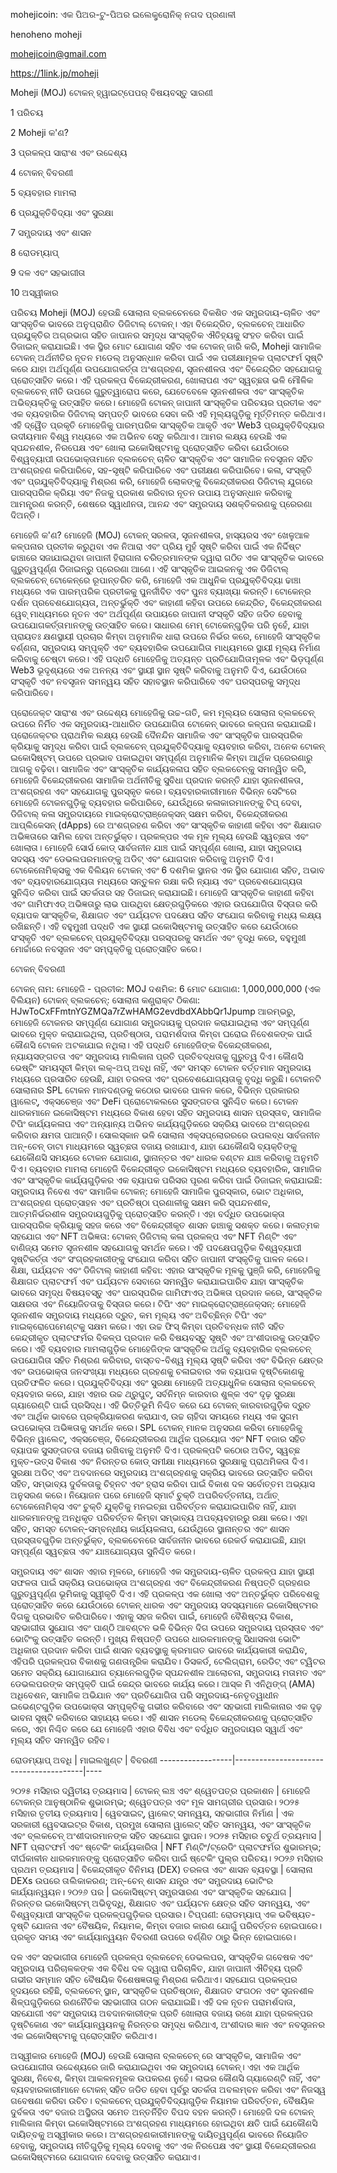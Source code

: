 mohejicoin: ଏକ ପିଅର-ଟୁ-ପିଅର ଇଲେକ୍ଟ୍ରୋନିକ୍ ନଗଦ ପ୍ରଣାଳୀ

henoheno moheji

mohejicoin@gmail.com

https://1link.jp/moheji

Moheji (MOJ) ଟୋକନ୍ ହ୍ୱାଇଟ୍ପେପର୍ ବିଷୟବସ୍ତୁ ସାରଣୀ

1 ପରିଚୟ

2 Moheji କ'ଣ?

3 ପ୍ରକଳ୍ପ ସାରାଂଶ ଏବଂ ଉଦ୍ଦେଶ୍ୟ

4 ଟୋକନ୍ ବିବରଣୀ

5 ବ୍ୟବହାର ମାମଲା

6 ପ୍ରଯୁକ୍ତିବିଦ୍ୟା ଏବଂ ସୁରକ୍ଷା

7 ସମ୍ପ୍ରଦାୟ ଏବଂ ଶାସନ

8 ରୋଡମ୍ୟାପ୍

9 ଦଳ ଏବଂ ସହଭାଗୀତା

10 ଅସ୍ୱୀକାର

ପରିଚୟ Moheji (MOJ) ହେଉଛି ସୋଲାନା ବ୍ଲକଚେନରେ ବିକଶିତ ଏକ ସମ୍ପ୍ରଦାୟ-ଚାଳିତ ଏବଂ ସାଂସ୍କୃତିକ ଭାବରେ ଅନୁପ୍ରାଣିତ ଡିଜିଟାଲ୍ ଟୋକନ୍। ଏହା ବିକେନ୍ଦ୍ରିତ, ବ୍ଲକଚେନ୍ ଆଧାରିତ ପ୍ରଯୁକ୍ତିର ଅଗ୍ରଭାଗ ସହିତ ଜାପାନର ସମୃଦ୍ଧ ସାଂସ୍କୃତିକ ଐତିହ୍ୟକୁ ସଂହତ କରିବା ପାଇଁ ଡିଜାଇନ୍ କରାଯାଇଛି। ଏକ ସ୍ଥିର ମୋଟ ଯୋଗାଣ ସହିତ ଏକ ଟୋକନ୍ ଜାରି କରି, Moheji ସାମାଜିକ ଟୋକନ୍ ଅର୍ଥନୀତିର ନୂତନ ମଡେଲ୍ ଅନୁସନ୍ଧାନ କରିବା ପାଇଁ ଏକ ପରୀକ୍ଷାମୂଳକ ପ୍ଲାଟଫର୍ମ ସୃଷ୍ଟି କରେ ଯାହା ଅର୍ଥପୂର୍ଣ୍ଣ ଉପଯୋଗକର୍ତ୍ତା ଅଂଶଗ୍ରହଣ, ସୃଜନଶୀଳତା ଏବଂ ବିକେନ୍ଦ୍ରିତ ସହଯୋଗକୁ ପ୍ରୋତ୍ସାହିତ କରେ। ଏହି ପ୍ରକଳ୍ପ ବିକେନ୍ଦ୍ରୀକରଣ, ଖୋଲାପଣ ଏବଂ ସ୍ୱଚ୍ଛତା ଭଳି ମୌଳିକ ବ୍ଲକଚେନ୍ ନୀତି ଉପରେ ଗୁରୁତ୍ୱାରୋପ କରେ, ଯେତେବେଳେ ସୃଜନଶୀଳତା ଏବଂ ସାଂସ୍କୃତିକ ଅଭିବ୍ୟକ୍ତିକୁ ଉତ୍ସାହିତ କରେ। ମୋହେଜି ଟୋକନ୍ ଜାପାନୀ ସାଂସ୍କୃତିକ ପରିଚୟର ପ୍ରତୀକ ଏବଂ ଏକ ବ୍ୟବହାରିକ ଡିଜିଟାଲ୍ ସମ୍ପତ୍ତି ଭାବରେ ସେବା କରି ଏହି ମୂଲ୍ୟଗୁଡ଼ିକୁ ମୂର୍ତ୍ତିମନ୍ତ କରିଥାଏ। ଏହି ଦ୍ୱୈତ ପ୍ରକୃତି ମୋହେଜିକୁ ପାରମ୍ପରିକ ସାଂସ୍କୃତିକ ଆକୃତି ଏବଂ Web3 ପ୍ରଯୁକ୍ତିବିଦ୍ୟାର ଉଦୀୟମାନ ବିଶ୍ୱ ମଧ୍ୟରେ ଏକ ଅଭିନବ ସେତୁ କରିଥାଏ। ଆମର ଲକ୍ଷ୍ୟ ହେଉଛି ଏକ ସ୍ପନ୍ଦନଶୀଳ, ନିରପେକ୍ଷ ଏବଂ ଖୋଲା ଇକୋସିଷ୍ଟମକୁ ପ୍ରୋତ୍ସାହିତ କରିବା ଯେଉଁଠାରେ ବିଶ୍ୱବ୍ୟାପୀ ଉପଭୋକ୍ତାମାନେ ବ୍ଲକଚେନ୍ ଚାଳିତ ସାଂସ୍କୃତିକ ଏବଂ ସାମାଜିକ ନବସୃଜନ ସହିତ ଅଂଶଗ୍ରହଣ କରିପାରିବେ, ସହ-ସୃଷ୍ଟି କରିପାରିବେ ଏବଂ ପରୀକ୍ଷଣ କରିପାରିବେ। କଳା, ସଂସ୍କୃତି ଏବଂ ପ୍ରଯୁକ୍ତିବିଦ୍ୟାକୁ ମିଶ୍ରଣ କରି, ମୋହେଜି ଲୋକଙ୍କୁ ବିକେନ୍ଦ୍ରୀକରଣ ଡିଜିଟାଲ୍ ଯୁଗରେ ପାରସ୍ପରିକ କ୍ରିୟା ଏବଂ ନିଜକୁ ପ୍ରକାଶ କରିବାର ନୂତନ ଉପାୟ ଅନୁସନ୍ଧାନ କରିବାକୁ ଆମନ୍ତ୍ରଣ କରନ୍ତି, ଶେଷରେ ସ୍ୱାଧୀନତା, ଆନନ୍ଦ ଏବଂ ସମ୍ପ୍ରଦାୟ ସଶକ୍ତିକରଣକୁ ପ୍ରେରଣା ଦିଅନ୍ତି।

ମୋହେଜି କ'ଣ? ମୋହେଜି (MOJ) ଟୋକନ୍ ସରଳତା, ସୃଜନଶୀଳତା, ହାସ୍ୟରସ ଏବଂ ଖେଳୁଆଳ କଳ୍ପନାର ପ୍ରତୀକ କରୁଥିବା ଏକ ନିଆରା ଏବଂ ପ୍ରିୟ ମୁହଁ ସୃଷ୍ଟି କରିବା ପାଇଁ ଏକ ନିର୍ଦ୍ଦିଷ୍ଟ ଢାଞ୍ଚାରେ ସଜାଯାଇଥିବା ଜାପାନୀ ହିରାଗାନା ଚରିତ୍ରମାନଙ୍କ ଦ୍ୱାରା ଗଠିତ ଏକ ସାଂସ୍କୃତିକ ଭାବରେ ଗୁରୁତ୍ୱପୂର୍ଣ୍ଣ ଡିଜାଇନ୍ରୁ ପ୍ରେରଣା ଆଣେ। ଏହି ସାଂସ୍କୃତିକ ଆଇକନକୁ ଏକ ଡିଜିଟାଲ୍ ବ୍ଲକଚେନ୍ ଟୋକେନ୍‌ରେ ରୂପାନ୍ତରିତ କରି, ମୋହେଜି ଏକ ଆଧୁନିକ ପ୍ରଯୁକ୍ତିବିଦ୍ୟା ଢାଞ୍ଚା ମଧ୍ୟରେ ଏକ ପାରମ୍ପରିକ ପ୍ରତୀକକୁ ପୁନର୍ଜୀବିତ ଏବଂ ପୁନଃ ବ୍ୟାଖ୍ୟା କରନ୍ତି। ଟୋକେନ୍‌ର ଦର୍ଶନ ପ୍ରବେଶଯୋଗ୍ୟତା, ଅନ୍ତର୍ଭୁକ୍ତି ଏବଂ କାହାଣୀ କହିବା ଉପରେ କେନ୍ଦ୍ରିତ, ବିକେନ୍ଦ୍ରୀକରଣ ୱେବ୍ ମାଧ୍ୟମରେ ନୂତନ ଏବଂ ଅର୍ଥପୂର୍ଣ୍ଣ ଉପାୟରେ ଜାପାନୀ ସଂସ୍କୃତି ସହିତ ଜଡିତ ହେବାକୁ ଉପଯୋଗକର୍ତ୍ତାମାନଙ୍କୁ ଉତ୍ସାହିତ କରେ। ସାଧାରଣ ମେମ୍ ଟୋକେନ୍‌ଗୁଡ଼ିକ ପରି ନୁହେଁ, ଯାହା ପ୍ରାୟତଃ କ୍ଷଣସ୍ଥାୟୀ ପ୍ରଚାର କିମ୍ବା ଅନୁମାନିକ ଧାରା ଉପରେ ନିର୍ଭର କରେ, ମୋହେଜି ସାଂସ୍କୃତିକ ବର୍ଣ୍ଣନା, ସମ୍ପ୍ରଦାୟ ସମ୍ପୃକ୍ତି ଏବଂ ବ୍ୟବହାରିକ ଉପଯୋଗିତା ମାଧ୍ୟମରେ ସ୍ଥାୟୀ ମୂଲ୍ୟ ନିର୍ମାଣ କରିବାକୁ ଚେଷ୍ଟା କରେ। ଏହି ପଦ୍ଧତି ମୋହେଜିକୁ ଅତ୍ୟନ୍ତ ପ୍ରତିଯୋଗିତାମୂଳକ ଏବଂ ଭିଡ଼ପୂର୍ଣ୍ଣ Web3 ଭୂଦୃଶ୍ୟରେ ଏକ ଅନନ୍ୟ ଏବଂ ସ୍ଥାୟୀ ସ୍ଥାନ ସୃଷ୍ଟି କରିବାକୁ ଅନୁମତି ଦିଏ, ଯେଉଁଠାରେ ସଂସ୍କୃତି ଏବଂ ନବସୃଜନ ସମନ୍ୱୟ ସହିତ ସହାବସ୍ଥାନ କରିପାରିବେ ଏବଂ ପରସ୍ପରକୁ ସମୃଦ୍ଧ କରିପାରିବେ।

ପ୍ରୋଜେକ୍ଟ ସାରାଂଶ ଏବଂ ଉଦ୍ଦେଶ୍ୟ ମୋହେଜିକୁ ଉଚ୍ଚ-ଗତି, କମ ମୂଲ୍ୟର ସୋଲାନା ବ୍ଲକଚେନ୍ ଉପରେ ନିର୍ମିତ ଏକ ସମ୍ପ୍ରଦାୟ-ଆଧାରିତ ଉପଯୋଗିତା ଟୋକେନ୍ ଭାବରେ କଳ୍ପନା କରାଯାଇଛି। ପ୍ରୋଜେକ୍ଟର ପ୍ରାଥମିକ ଲକ୍ଷ୍ୟ ହେଉଛି ଦୈନନ୍ଦିନ ସାମାଜିକ ଏବଂ ସାଂସ୍କୃତିକ ପାରସ୍ପରିକ କ୍ରିୟାକୁ ସମୃଦ୍ଧ କରିବା ପାଇଁ ବ୍ଲକଚେନ୍ ପ୍ରଯୁକ୍ତିବିଦ୍ୟାକୁ ବ୍ୟବହାର କରିବା, ଅନେକ ଟୋକନ୍ ଇକୋସିଷ୍ଟମ୍ ଉପରେ ପ୍ରଭାବ ପକାଇଥିବା ସମ୍ପୂର୍ଣ୍ଣ ଅନୁମାନିକ କିମ୍ବା ଆର୍ଥିକ ପ୍ରେରଣାରୁ ଆଗକୁ ବଢ଼ିବା। ସାମାଜିକ ଏବଂ ସାଂସ୍କୃତିକ କାର୍ଯ୍ୟକଳାପ ସହିତ ବ୍ଲକଚେନ୍‌କୁ ସମନ୍ୱିତ କରି, ମୋହେଜି ବିକେନ୍ଦ୍ରୀକରଣ ସାମାଜିକ ଅର୍ଥନୀତିକୁ ସୁବିଧା ପ୍ରଦାନ କରନ୍ତି ଯାହା ସୃଜନଶୀଳତା, ଅଂଶଗ୍ରହଣ ଏବଂ ସହଯୋଗକୁ ପୁରସ୍କୃତ କରେ। ବ୍ୟବହାରକାରୀମାନେ ବିଭିନ୍ନ ସେଟିଂରେ ମୋହେଜି ଟୋକନଗୁଡ଼ିକୁ ବ୍ୟବହାର କରିପାରିବେ, ଯେଉଁଥିରେ କଳାକାରମାନଙ୍କୁ ଟିପ୍ ଦେବା, ଡିଜିଟାଲ୍ କଳା ସମ୍ପ୍ରଦାୟରେ ମାଇକ୍ରୋଟ୍ରାଞ୍ଜେକ୍ସନ୍ ସକ୍ଷମ କରିବା, ବିକେନ୍ଦ୍ରୀକରଣ ଆପ୍ଲିକେସନ୍ (dApps) ରେ ଅଂଶଗ୍ରହଣ କରିବା ଏବଂ ସାଂସ୍କୃତିକ କାହାଣୀ କହିବା ଏବଂ ଶିକ୍ଷାଗତ ଅଭିଜ୍ଞତାରେ ସାମିଲ ହେବା ଅନ୍ତର୍ଭୁକ୍ତ। ପ୍ରକଳ୍ପର ଏକ ମୂଳ ମୂଲ୍ୟ ହେଉଛି ସ୍ୱଚ୍ଛତା ଏବଂ ଖୋଲାତା। ମୋହେଜି ସୋର୍ସ କୋଡ୍ ସାର୍ବଜନୀନ ଯାଞ୍ଚ ପାଇଁ ସମ୍ପୂର୍ଣ୍ଣ ଖୋଲା, ଯାହା ସମ୍ପ୍ରଦାୟ ସଦସ୍ୟ ଏବଂ ଡେଭଲପରମାନଙ୍କୁ ଅଡିଟ୍ ଏବଂ ଯୋଗଦାନ କରିବାକୁ ଅନୁମତି ଦିଏ। ଟୋକେନୋମିକ୍ସକୁ ଏକ ବିଲିୟନ ଟୋକନ୍ ଏବଂ 6 ଦଶମିକ ସ୍ଥାନର ଏକ ସ୍ଥିର ଯୋଗାଣ ସହିତ, ଅଭାବ ଏବଂ ବ୍ୟବହାରଯୋଗ୍ୟତା ମଧ୍ୟରେ ସନ୍ତୁଳନ ରକ୍ଷା କରି ନ୍ୟାୟ ଏବଂ ପ୍ରବେଶଯୋଗ୍ୟତା ସୁନିଶ୍ଚିତ କରିବା ପାଇଁ ସତର୍କତାର ସହ ଡିଜାଇନ୍ କରାଯାଇଛି। ମୋହେଜି ସାଂସ୍କୃତିକ କାହାଣୀ କହିବା ଏବଂ ଗାମିଫାଏଡ୍ ଅଭିଜ୍ଞତାରୁ ଲାଭ ପାଉଥିବା କ୍ଷେତ୍ରଗୁଡ଼ିକରେ ଏହାର ଉପଯୋଗିତା ବିସ୍ତାର କରି ବ୍ୟାପକ ସାଂସ୍କୃତିକ, ଶିକ୍ଷାଗତ ଏବଂ ପର୍ଯ୍ୟଟନ ପଦକ୍ଷେପ ସହିତ ସଂଯୋଗ କରିବାକୁ ମଧ୍ୟ ଲକ୍ଷ୍ୟ ରଖିଛନ୍ତି। ଏହି ବହୁମୁଖୀ ପଦ୍ଧତି ଏକ ସ୍ଥାୟୀ ଇକୋସିଷ୍ଟମକୁ ଉତ୍ସାହିତ କରେ ଯେଉଁଠାରେ ସଂସ୍କୃତି ଏବଂ ବ୍ଲକଚେନ୍ ପ୍ରଯୁକ୍ତିବିଦ୍ୟା ପରସ୍ପରକୁ ସମର୍ଥନ ଏବଂ ବୃଦ୍ଧି କରେ, ବହୁମୁଖୀ ମୋର୍ଚ୍ଚାରେ ନବସୃଜନ ଏବଂ ସମ୍ପୃକ୍ତିକୁ ପ୍ରୋତ୍ସାହିତ କରେ।

ଟୋକନ୍ ବିବରଣୀ

ଟୋକନ୍ ନାମ: ମୋହେଜି - ପ୍ରତୀକ: MOJ
ଦଶମିକ: 6
ମୋଟ ଯୋଗାଣ: 1,000,000,000 (ଏକ ବିଲିୟନ) ଟୋକନ୍
ବ୍ଲକଚେନ୍: ସୋଲାନା
କଣ୍ଟ୍ରାକ୍ଟ ଠିକଣା: HJwToCxFFmtnYGZMQa7rZwHAMG2evdbdXAbbQr1Jpump
ଆରମ୍ଭରୁ, ମୋହେଜି ଟୋକନର ସମ୍ପୂର୍ଣ୍ଣ ଯୋଗାଣ ସମ୍ପ୍ରଦାୟକୁ ପ୍ରଦାନ କରାଯାଇଥିଲା ଏବଂ ସମ୍ପୂର୍ଣ୍ଣ ଭାବରେ ମୁକ୍ତ କରାଯାଇଥିଲା, ପ୍ରତିଷ୍ଠାତା, ପରାମର୍ଶଦାତା କିମ୍ବା ଘରୋଇ ନିବେଶକଙ୍କ ପାଇଁ କୌଣସି ଟୋକନ ଅଟକାଯାଇ ନଥିଲା। ଏହି ପଦ୍ଧତି ମୋହେଜିଙ୍କ ବିକେନ୍ଦ୍ରୀକରଣ, ନ୍ୟାୟସଙ୍ଗତତା ଏବଂ ସମ୍ପ୍ରଦାୟ ମାଲିକାନା ପ୍ରତି ପ୍ରତିବଦ୍ଧତାକୁ ଗୁରୁତ୍ୱ ଦିଏ। କୌଣସି ଭେଷ୍ଟିଂ ସମୟସୂଚୀ କିମ୍ବା ଲକ୍-ଅପ୍ ଅବଧି ନାହିଁ, ଏବଂ ସମସ୍ତ ଟୋକନ ବର୍ତ୍ତମାନ ସମ୍ପ୍ରଦାୟ ମଧ୍ୟରେ ପ୍ରସାରିତ ହେଉଛି, ଯାହା ତରଳତା ଏବଂ ପ୍ରବେଶଯୋଗ୍ୟତାକୁ ବୃଦ୍ଧି କରୁଛି। ଟୋକନଟି ସୋଲାନାର SPL ଟୋକନ ମାନଦଣ୍ଡକୁ କଠୋର ଭାବରେ ପାଳନ କରେ, ବିଭିନ୍ନ ପ୍ରକାରର ୱାଲେଟ୍, ଏକ୍ସଚେଞ୍ଜ ଏବଂ DeFi ପ୍ରୋଟୋକଲରେ ସୁସଙ୍ଗତତା ସୁନିଶ୍ଚିତ କରେ। ଟୋକନ ଧାରକମାନେ ଇକୋସିଷ୍ଟମ ମଧ୍ୟରେ ବିକାଶ ହେବା ସହିତ ସମ୍ପ୍ରଦାୟ ଶାସନ ପ୍ରସ୍ତାବ, ସାମାଜିକ ଟିପିଂ କାର୍ଯ୍ୟକଳାପ ଏବଂ ଅନ୍ୟାନ୍ୟ ଅଭିନବ କାର୍ଯ୍ୟଗୁଡ଼ିକରେ ସକ୍ରିୟ ଭାବରେ ଅଂଶଗ୍ରହଣ କରିବାର କ୍ଷମତା ପାଆନ୍ତି। ସୋଲସ୍କାନ ଭଳି ସୋଲାନା ଏକ୍ସପ୍ଲୋରରରେ ଉପଲବ୍ଧ ସାର୍ବଜନୀନ ଅନ୍-ଚେନ୍ ଡାଟା ମାଧ୍ୟମରେ ସ୍ୱଚ୍ଛତା ବଜାୟ ରଖାଯାଏ, ଯାହା ଯେକୌଣସି ବ୍ୟକ୍ତିଙ୍କୁ ଯେକୌଣସି ସମୟରେ ଟୋକନ ଯୋଗାଣ, ସ୍ଥାନାନ୍ତର ଏବଂ ଧାରକ ବଣ୍ଟନ ଯାଞ୍ଚ କରିବାକୁ ଅନୁମତି ଦିଏ।
ବ୍ୟବହାର ମାମଲା ମୋହେଜି ବିକେନ୍ଦ୍ରୀକୃତ ଇକୋସିଷ୍ଟମ ମଧ୍ୟରେ ବ୍ୟବହାରିକ, ସାମାଜିକ ଏବଂ ସାଂସ୍କୃତିକ କାର୍ଯ୍ୟଗୁଡ଼ିକର ଏକ ବ୍ୟାପକ ପରିସର ପୂରଣ କରିବା ପାଇଁ ଡିଜାଇନ୍ କରାଯାଇଛି:
ସମ୍ପ୍ରଦାୟ ନିବେଶ ଏବଂ ସାମାଜିକ ଟୋକନ୍: ମୋହେଜି ସାମାଜିକ ପୁରସ୍କାର, ଭୋଟ ଅଧିକାର, ଅଂଶଗ୍ରହଣ ପ୍ରୋତ୍ସାହନ ଏବଂ ପ୍ରତିଷ୍ଠା ପ୍ରଣାଳୀକୁ ସକ୍ଷମ କରି ସ୍ପନ୍ଦନଶୀଳ, ଆତ୍ମନିର୍ଭରଶୀଳ ସମ୍ପ୍ରଦାୟଗୁଡ଼ିକୁ ପ୍ରୋତ୍ସାହିତ କରନ୍ତି। ଏହା ବର୍ଦ୍ଧିତ ଉପଭୋକ୍ତା ପାରସ୍ପରିକ କ୍ରିୟାକୁ ସହଜ କରେ ଏବଂ ବିକେନ୍ଦ୍ରୀକୃତ ଶାସନ ଢାଞ୍ଚାକୁ ସଶକ୍ତ କରେ।
କଳାତ୍ମକ ସହଯୋଗ ଏବଂ NFT ଅଭିଜ୍ଞତା: ଟୋକନ୍ ଡିଜିଟାଲ୍ କଳା ପ୍ରକଳ୍ପ ଏବଂ NFT ମିଣ୍ଟିଂ ଏବଂ ବାଣିଜ୍ୟ ସମେତ ସୃଜନଶୀଳ ସହଯୋଗକୁ ସମର୍ଥନ କରେ। ଏହି ପଦକ୍ଷେପଗୁଡ଼ିକ ବିଶ୍ୱବ୍ୟାପୀ ସୃଷ୍ଟିକର୍ତ୍ତା ଏବଂ ସଂଗ୍ରହକାରୀଙ୍କୁ ସଂଯୋଗ କରିବା ସହିତ ଜାପାନୀ ସଂସ୍କୃତିକୁ ପାଳନ କରେ।
ଶିକ୍ଷା, ପର୍ଯ୍ୟଟନ ଏବଂ ଡିଜିଟାଲ୍ କାହାଣୀ କହିବା: ଏହାର ସାଂସ୍କୃତିକ ମୂଳକୁ ପୁଞ୍ଜି କରି, ମୋହେଜିକୁ ଶିକ୍ଷାଗତ ପ୍ଲାଟଫର୍ମ ଏବଂ ପର୍ଯ୍ୟଟନ ସେବାରେ ସମନ୍ୱିତ କରାଯାଇପାରିବ ଯାହା ସାଂସ୍କୃତିକ ଭାବରେ ସମୃଦ୍ଧ ବିଷୟବସ୍ତୁ ଏବଂ ପାରସ୍ପରିକ ଗାମିଫାଏଡ୍ ଅଭିଜ୍ଞତା ପ୍ରଦାନ କରେ, ସାଂସ୍କୃତିକ ସାକ୍ଷରତା ଏବଂ ନିୟୋଜିତତାକୁ ବିସ୍ତାର କରେ।
ଟିପିଂ ଏବଂ ମାଇକ୍ରୋଟ୍ରାଞ୍ଜେକ୍ସନ୍: ମୋହେଜି ସୃଜନଶୀଳ ସମ୍ପ୍ରଦାୟ ମଧ୍ୟରେ ଦ୍ରୁତ, କମ ମୂଲ୍ୟ ଏବଂ ଅବିଚ୍ଛିନ୍ନ ଟିପିଂ ଏବଂ ମାଇକ୍ରୋପେମେଣ୍ଟକୁ ସକ୍ଷମ କରେ। ଏହା ଉଚ୍ଚ ଫିସ୍ କିମ୍ବା ପ୍ରତିବନ୍ଧକ ନୀତି ସହିତ କେନ୍ଦ୍ରୀକୃତ ପ୍ଲାଟଫର୍ମର ବିକଳ୍ପ ପ୍ରଦାନ କରି ବିଷୟବସ୍ତୁ ସୃଷ୍ଟି ଏବଂ ଅଂଶୀଦାରକୁ ଉତ୍ସାହିତ କରେ। ଏହି ବ୍ୟବହାର ମାମଲାଗୁଡ଼ିକ ମୋହେଜିଙ୍କ ସାଂସ୍କୃତିକ ଅର୍ଥକୁ ବ୍ୟବହାରିକ ବ୍ଲକଚେନ୍ ଉପଯୋଗିତା ସହିତ ମିଶ୍ରଣ କରିବାର, ବାସ୍ତବ-ବିଶ୍ୱ ମୂଲ୍ୟ ସୃଷ୍ଟି କରିବା ଏବଂ ବିଭିନ୍ନ କ୍ଷେତ୍ର ଏବଂ ଉପଭୋକ୍ତା ଜନସଂଖ୍ୟା ମଧ୍ୟରେ ଗ୍ରହଣକୁ ଚଳାଇବାର ଏକ ବ୍ୟାପକ ଦୃଷ୍ଟିକୋଣକୁ ପ୍ରତିଫଳିତ କରେ।
ପ୍ରଯୁକ୍ତିବିଦ୍ୟା ଏବଂ ସୁରକ୍ଷା ମୋହେଜି ଅତ୍ୟାଧୁନିକ ସୋଲାନା ବ୍ଲକଚେନ୍ ବ୍ୟବହାର କରେ, ଯାହା ଏହାର ଉଚ୍ଚ ଥ୍ରୁପୁଟ୍, ସର୍ବନିମ୍ନ କାରବାର ଶୁଳ୍କ ଏବଂ ଦୃଢ଼ ସୁରକ୍ଷା ଗ୍ୟାରେଣ୍ଟି ପାଇଁ ପ୍ରସିଦ୍ଧ। ଏହି ଭିତ୍ତିଭୂମି ନିଶ୍ଚିତ କରେ ଯେ ଟୋକନ୍ କାରବାରଗୁଡ଼ିକ ଦ୍ରୁତ ଏବଂ ଆର୍ଥିକ ଭାବରେ ପ୍ରକ୍ରିୟାକରଣ କରାଯାଏ, ଉଚ୍ଚ ଚାହିଦା ସମୟରେ ମଧ୍ୟ ଏକ ସୁଗମ ଉପଭୋକ୍ତା ଅଭିଜ୍ଞତାକୁ ସମର୍ଥନ କରେ। SPL ଟୋକନ୍ ମାନକ ଅନୁସରଣ କରିବା ମୋହେଜିକୁ ବିଭିନ୍ନ ୱାଲେଟ୍, ଏକ୍ସଚେଞ୍ଜ, ବିକେନ୍ଦ୍ରୀକରଣ ଆର୍ଥିକ ପ୍ରୟୋଗ ଏବଂ NFT ବଜାର ସହିତ ବ୍ୟାପକ ସୁସଙ୍ଗତତା ବଜାୟ ରଖିବାକୁ ଅନୁମତି ଦିଏ। ପ୍ରକଳ୍ପଟି କଠୋର ଅଡିଟ୍, ସ୍ୱଚ୍ଛ ମୁକ୍ତ-ଉତ୍ସ ବିକାଶ ଏବଂ ନିରନ୍ତର କୋଡ୍ ସମୀକ୍ଷା ମାଧ୍ୟମରେ ସୁରକ୍ଷାକୁ ପ୍ରାଥମିକତା ଦିଏ। ସୁରକ୍ଷା ଅଡିଟ୍ ଏବଂ ଅବଦାନରେ ସମ୍ପ୍ରଦାୟ ଅଂଶଗ୍ରହଣକୁ ସକ୍ରିୟ ଭାବରେ ଉତ୍ସାହିତ କରିବା ସହିତ, ସମ୍ଭାବ୍ୟ ଦୁର୍ବଳତାକୁ ଚିହ୍ନଟ ଏବଂ ହ୍ରାସ କରିବା ପାଇଁ ବିକାଶ ଦଳ ସର୍ବୋତ୍ତମ ଅଭ୍ୟାସ ଅନୁସରଣ କରେ। ନିୟୋଜନ ପରେ ମୋହେଜି ସ୍ମାର୍ଟ ଚୁକ୍ତି ଅପରିବର୍ତ୍ତନୀୟ, ଅର୍ଥାତ୍ ଟୋକେନୋମିକ୍ସ ଏବଂ ଚୁକ୍ତି ଯୁକ୍ତିକୁ ମନଇଚ୍ଛା ପରିବର୍ତ୍ତନ କରାଯାଇପାରିବ ନାହିଁ, ଯାହା ଧାରକମାନଙ୍କୁ ଅନଧିକୃତ ପରିବର୍ତ୍ତନ କିମ୍ବା ସମ୍ଭାବ୍ୟ ଅପବ୍ୟବହାରରୁ ରକ୍ଷା କରେ। ଏହା ସହିତ, ସମସ୍ତ ଟୋକନ୍-ସମ୍ବନ୍ଧୀୟ କାର୍ଯ୍ୟକଳାପ, ଯେଉଁଥିରେ ସ୍ଥାନାନ୍ତର ଏବଂ ଶାସନ ପ୍ରସ୍ତାବଗୁଡ଼ିକ ଅନ୍ତର୍ଭୁକ୍ତ, ବ୍ଲକଚେନରେ ସାର୍ବଜନୀନ ଭାବରେ ରେକର୍ଡ କରାଯାଇଛି, ଯାହା ସମ୍ପୂର୍ଣ୍ଣ ସ୍ୱଚ୍ଛତା ଏବଂ ଯାଞ୍ଚଯୋଗ୍ୟତା ସୁନିଶ୍ଚିତ କରେ।

ସମ୍ପ୍ରଦାୟ ଏବଂ ଶାସନ ଏହାର ମୂଳରେ, ମୋହେଜି ଏକ ସମ୍ପ୍ରଦାୟ-ଚାଳିତ ପ୍ରକଳ୍ପ ଯାହା ସ୍ଥାୟୀ ସଫଳତା ପାଇଁ ସକ୍ରିୟ ଉପଭୋକ୍ତା ଅଂଶଗ୍ରହଣ ଏବଂ ବିକେନ୍ଦ୍ରୀକରଣ ନିଷ୍ପତ୍ତି ଗ୍ରହଣର ଗୁରୁତ୍ୱପୂର୍ଣ୍ଣ ଭୂମିକାକୁ ସ୍ୱୀକୃତି ଦିଏ। ଏହି ପ୍ରକଳ୍ପ ଏକ ଖୋଲା ଏବଂ ଅନ୍ତର୍ଭୁକ୍ତ ପରିବେଶକୁ ପ୍ରୋତ୍ସାହିତ କରେ ଯେଉଁଠାରେ ଟୋକନ୍ ଧାରକ ଏବଂ ସମ୍ପ୍ରଦାୟ ସଦସ୍ୟମାନେ ଇକୋସିଷ୍ଟମର ଦିଗକୁ ପ୍ରଭାବିତ କରିପାରିବେ। ଏହାକୁ ସହଜ କରିବା ପାଇଁ, ମୋହେଜି ବୈଶିଷ୍ଟ୍ୟ ବିକାଶ, ସହଭାଗୀତା ସୁଯୋଗ ଏବଂ ପାଣ୍ଠି ଆବଣ୍ଟନ ଭଳି ବିଭିନ୍ନ ଦିଗ ଉପରେ ସମ୍ପ୍ରଦାୟ ପ୍ରସ୍ତାବ ଏବଂ ଭୋଟିଂକୁ ଉତ୍ସାହିତ କରନ୍ତି। ମୁଖ୍ୟ ନିଷ୍ପତ୍ତି ଉପରେ ଧାରକମାନଙ୍କୁ ସିଧାସଳଖ ଭୋଟିଂ ଅଧିକାର ପ୍ରଦାନ କରିବା ପାଇଁ ଶାସନ ବ୍ୟବସ୍ଥାକୁ କ୍ରମାଗତ ଭାବରେ କାର୍ଯ୍ୟକାରୀ କରାଯିବ, ଏହିପରି ପ୍ରକଳ୍ପର ବିକାଶକୁ ଗଣତାନ୍ତ୍ରିକ କରାଯିବ। ଡିସକର୍ଡ, ଟେଲିଗ୍ରାମ, ରେଡିଟ୍ ଏବଂ ଟ୍ୱିଟର ସମେତ ସକ୍ରିୟ ଯୋଗାଯୋଗ ଚ୍ୟାନେଲଗୁଡ଼ିକ ସ୍ପନ୍ଦନଶୀଳ ଆଲୋଚନା, ସମ୍ପ୍ରଦାୟ ମତାମତ ଏବଂ ଡେଭଲପରଙ୍କ ସମ୍ପୃକ୍ତି ପାଇଁ କେନ୍ଦ୍ର ଭାବରେ କାର୍ଯ୍ୟ କରେ। ଆସ୍କ ମି ଏନିଥିଙ୍ଗ୍ (AMA) ଅଧିବେଶନ, ସାମାଜିକ ଅଭିଯାନ ଏବଂ ପ୍ରତିଯୋଗିତା ପରି ସମ୍ପ୍ରଦାୟ-ନେତୃତ୍ୱାଧୀନ ଇଭେଣ୍ଟଗୁଡ଼ିକ ଉପଭୋକ୍ତା ସମ୍ପୃକ୍ତିକୁ ଗଭୀର କରିବାରେ ଏବଂ ସହଭାଗୀ ମାଲିକାନାର ଏକ ଦୃଢ଼ ଭାବନା ସୃଷ୍ଟି କରିବାରେ ସାହାଯ୍ୟ କରେ। ଏହି ଶାସନ ମଡେଲ୍ ବିକେନ୍ଦ୍ରୀକରଣକୁ ପ୍ରୋତ୍ସାହିତ କରେ, ଏହା ନିଶ୍ଚିତ କରେ ଯେ ମୋହେଜି ଏହାର ବିବିଧ ଏବଂ ବର୍ଦ୍ଧିତ ସମ୍ପ୍ରଦାୟର ସ୍ୱାର୍ଥ ଏବଂ ମୂଲ୍ୟ ସହିତ ସମନ୍ୱିତ ରହିବ।

ରୋଡମ୍ୟାପ୍ ଅବଧି | ମାଇଲଖୁଣ୍ଟ | ବିବରଣୀ ------------------|----------------------------------------|----

୨୦୨୫ ମସିହାର ଦ୍ୱିତୀୟ ତ୍ରୟମାସ | ଟୋକନ୍ ଲଞ୍ଚ ଏବଂ ଶ୍ୱେତପତ୍ର ପ୍ରକାଶନ | ମୋହେଜି ଟୋକନ୍‌ର ଆନୁଷ୍ଠାନିକ ଶୁଭାରମ୍ଭ; ଶ୍ୱେତପତ୍ର ଏବଂ ମୂଳ ସାମଗ୍ରୀର ପ୍ରସାର। ୨୦୨୫ ମସିହାର ତୃତୀୟ ତ୍ରୟମାସ | ୱେବସାଇଟ୍, ୱାଲେଟ୍ ସମନ୍ୱୟ, ସହଭାଗୀତା ନିର୍ମାଣ | ଏକ ସରକାରୀ ୱେବସାଇଟ୍‌ର ବିକାଶ, ପ୍ରମୁଖ ସୋଲାନା ୱାଲେଟ୍‌ ସହିତ ସମନ୍ୱୟ, ଏବଂ ସାଂସ୍କୃତିକ ଏବଂ ବ୍ଲକଚେନ୍ ଅଂଶୀଦାରମାନଙ୍କ ସହିତ ସହଯୋଗ ସ୍ଥାପନ। ୨୦୨୫ ମସିହାର ଚତୁର୍ଥ ତ୍ରୟମାସ | NFT ପ୍ଲାଟଫର୍ମ ଏବଂ ଷ୍ଟେକିଂ କାର୍ଯ୍ୟକାରିତା | NFT ମିଣ୍ଟିଂ/ଟ୍ରେଡିଂ ପ୍ଲାଟଫର୍ମର ଶୁଭାରମ୍ଭ; ଦୀର୍ଘକାଳୀନ ଧାରକମାନଙ୍କୁ ପ୍ରୋତ୍ସାହିତ କରିବା ପାଇଁ ଷ୍ଟେକିଂ ପୁଲ୍‌ର ପରିଚୟ। ୨୦୨୬ ମସିହାର ପ୍ରଥମ ତ୍ରୟମାସ | ବିକେନ୍ଦ୍ରୀକୃତ ବିନିମୟ (DEX) ତରଳତା ଏବଂ ଶାସନ ବ୍ୟବସ୍ଥା | ସୋଲାନା DEXs ଉପରେ ତାଲିକାକରଣ; ଅନ୍-ଚେନ୍ ଶାସନ ଯନ୍ତ୍ର ଏବଂ ସମ୍ପ୍ରଦାୟ ଭୋଟିଂର କାର୍ଯ୍ୟାନ୍ୱୟନ। ୨୦୨୬ ପର | ଇକୋସିଷ୍ଟମ୍ ସମ୍ପ୍ରସାରଣ ଏବଂ ସାଂସ୍କୃତିକ ସହଯୋଗ | ନିରନ୍ତର ଇକୋସିଷ୍ଟମ୍ ଅଭିବୃଦ୍ଧି, ଶିକ୍ଷାଗତ ଏବଂ ପର୍ଯ୍ୟଟନ କ୍ଷେତ୍ର ସହିତ ସମନ୍ୱୟ, ଏବଂ ବିଶ୍ୱବ୍ୟାପୀ ସାଂସ୍କୃତିକ ପ୍ରକଳ୍ପଗୁଡ଼ିକର ପ୍ରସାର। ଟିପ୍ପଣୀ: ରୋଡମ୍ୟାପ୍ ଏକ ଭବିଷ୍ୟତ-ଦୃଷ୍ଟି ଯୋଜନା ଏବଂ ବୈଷୟିକ, ନିୟାମକ, କିମ୍ବା ବଜାର କାରଣ ଯୋଗୁଁ ପରିବର୍ତ୍ତନ ହୋଇପାରେ। ପ୍ରକୃତ ସମୟ ଏବଂ କାର୍ଯ୍ୟାନ୍ୱୟନ ବିବରଣୀ ଉପରେ ବର୍ଣ୍ଣିତ ଠାରୁ ଭିନ୍ନ ହୋଇପାରେ।

ଦଳ ଏବଂ ସହଭାଗୀତା ମୋହେଜି ପ୍ରକଳ୍ପ ବ୍ଲକଚେନ୍ ଡେଭଲପର, ସାଂସ୍କୃତିକ ଗବେଷକ ଏବଂ ସମ୍ପ୍ରଦାୟ ପରିଚାଳକଙ୍କ ଏକ ବିବିଧ ଦଳ ଦ୍ୱାରା ପରିଚାଳିତ, ଯାହା ଜାପାନୀ ଐତିହ୍ୟ ପ୍ରତି ଗଭୀର ସମ୍ମାନ ସହିତ ବୈଷୟିକ ବିଶେଷଜ୍ଞତାକୁ ମିଶ୍ରଣ କରିଥାଏ। ସହଯୋଗ ପ୍ରକଳ୍ପର ହୃଦୟରେ ରହିଛି, ବ୍ଲକଚେନ୍ ସ୍ଥାନ, ସାଂସ୍କୃତିକ ପ୍ରତିଷ୍ଠାନ, ଶିକ୍ଷାଗତ ସଂଗଠନ ଏବଂ ସୃଜନଶୀଳ ଶିଳ୍ପଗୁଡ଼ିକରେ ରଣନୈତିକ ସହଭାଗୀତା ଗଠନ କରାଯାଇଛି। ଏହି ଦଳ ନୂତନ ପରାମର୍ଶଦାତା, ସହଯୋଗୀ ଏବଂ ସମ୍ପ୍ରଦାୟ ଅବଦାନକାରୀଙ୍କ ପ୍ରତି ଖୋଲାତା ବଜାୟ ରଖେ ଯାହା ପ୍ରକଳ୍ପର ଦୃଷ୍ଟିକୋଣ ଏବଂ କାର୍ଯ୍ୟାନ୍ୱୟନକୁ ନିରନ୍ତର ସମୃଦ୍ଧ କରିଥାଏ, ଅଂଶୀଦାର ଜ୍ଞାନ ଏବଂ ନବସୃଜନର ଏକ ଇକୋସିଷ୍ଟମକୁ ପ୍ରୋତ୍ସାହିତ କରିଥାଏ।

ଅସ୍ୱୀକାର ମୋହେଜି (MOJ) ହେଉଛି ସୋଲାନା ବ୍ଲକଚେନ୍ ରେ ସାଂସ୍କୃତିକ, ସାମାଜିକ ଏବଂ ଉପଯୋଗୀତା ଉଦ୍ଦେଶ୍ୟରେ ଜାରି କରାଯାଇଥିବା ଏକ ସମ୍ପ୍ରଦାୟ ଟୋକନ୍। ଏହା ଏକ ଆର୍ଥିକ ସୁରକ୍ଷା, ନିବେଶ, କିମ୍ବା ଆକଳନମୂଳକ ଉପକରଣ ନୁହେଁ। ଲାଭର କୌଣସି ଗ୍ୟାରେଣ୍ଟି ନାହିଁ, ଏବଂ ବ୍ୟବହାରକାରୀମାନେ ଟୋକନ୍ ସହିତ ଜଡିତ ହେବା ପୂର୍ବରୁ ସତର୍କତା ଅବଲମ୍ବନ କରିବା ଏବଂ ନିଜସ୍ୱ ଗବେଷଣା କରିବା ଉଚିତ। ବ୍ଲକଚେନ୍ ପ୍ରଯୁକ୍ତିବିଦ୍ୟାଗୁଡ଼ିକ ନିୟାମକ ପରିବର୍ତ୍ତନ, ବୈଷୟିକ ଦୁର୍ବଳତା ଏବଂ ବଜାର ଅସ୍ଥିରତା ସମେତ ଅନ୍ତର୍ନିହିତ ବିପଦ ବହନ କରନ୍ତି। ମୋହେଜି ଦଳ ଟୋକନ୍ ମାଲିକାନା କିମ୍ବା ଇକୋସିଷ୍ଟମରେ ଅଂଶଗ୍ରହଣ ମାଧ୍ୟମରେ ହୋଇଥିବା କ୍ଷତି ପାଇଁ ଯେକୌଣସି ଦାୟିତ୍ବକୁ ଅସ୍ୱୀକାର କରେ। ଅଂଶଗ୍ରହଣକାରୀମାନଙ୍କୁ ଦାୟିତ୍ୱପୂର୍ଣ୍ଣ ଭାବରେ ନିୟୋଜିତ ହେବାକୁ, ସମ୍ପ୍ରଦାୟ ନୀତିଗୁଡ଼ିକୁ ମୂଲ୍ୟ ଦେବାକୁ ଏବଂ ଏକ ନିରପେକ୍ଷ ଏବଂ ସ୍ଥାୟୀ ବିକେନ୍ଦ୍ରୀକରଣ ଇକୋସିଷ୍ଟମରେ ଯୋଗଦାନ ଦେବାକୁ ଉତ୍ସାହିତ କରାଯାଏ।

